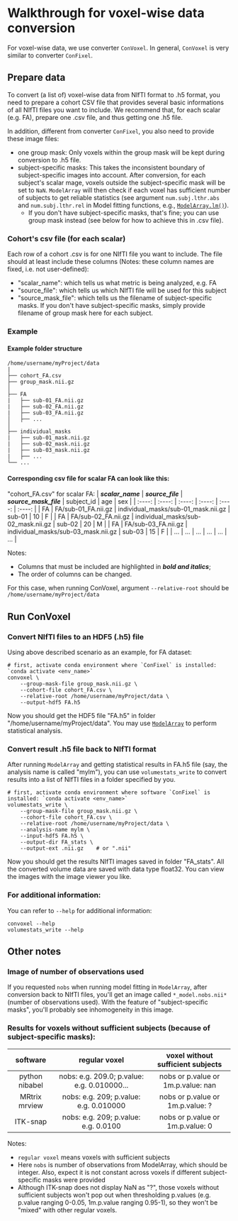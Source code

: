 # Walkthrough for voxel-wise data conversion

For voxel-wise data, we use converter `ConVoxel`. In general, `ConVoxel` is very similar to converter `ConFixel`.

## Prepare data
To convert (a list of) voxel-wise data from NIfTI format to .h5 format, you need to prepare a cohort CSV file that provides several basic informations of all NIfTI files you want to include. We recommend that, for each scalar (e.g. FA), prepare one .csv file, and thus getting one .h5 file.

In addition, different from converter `ConFixel`, you also need to provide these image files:
* one group mask: Only voxels within the group mask will be kept during conversion to .h5 file.
* subject-specific masks: This takes the inconsistent boundary of subject-specific images into account. After conversion, for each subject's scalar mage, voxels outside the subject-specific mask will be set to `NaN`. `ModelArray` will then check if each voxel has sufficient number of subjects to get reliable statistics (see argument `num.subj.lthr.abs` and `num.subj.lthr.rel` in Model fitting functions, e.g., [`ModelArray.lm()`](https://pennlinc.github.io/ModelArray/reference/ModelArray.lm.html)).
    * If you don't have subject-specific masks, that's fine; you can use group mask instead (see below for how to achieve this in .csv file).

### Cohort's csv file (for each scalar)
Each row of a cohort .csv is for one NIfTI file you want to include. The file should at least include these columns (Notes: these column names are fixed, i.e. not user-defined):

* "scalar_name": which tells us what metric is being analyzed, e.g. FA
* "source_file": which tells us which NIfTI file will be used for this subject
* "source_mask_file": which tells us the filename of subject-specific masks. If you don't have subject-specific masks, simply provide filename of group mask here for each subject.

### Example
#### Example folder structure
```
/home/username/myProject/data
|
├── cohort_FA.csv
├── group_mask.nii.gz
│
├── FA
|   ├── sub-01_FA.nii.gz
|   ├── sub-02_FA.nii.gz
|   ├── sub-03_FA.nii.gz
│   ├── ...
│
├── individual_masks
|   ├── sub-01_mask.nii.gz
|   ├── sub-02_mask.nii.gz
|   ├── sub-03_mask.nii.gz
|   ├── ...
└── ...
```

#### Corresponding csv file for scalar FA can look like this:
"cohort_FA.csv" for scalar FA:
| ***scalar_name*** | ***source_file***  | ***source_mask_file***  | subject_id    | age    | sex     |
| :----:        | :----:         | :----:         | :----:        | :----: |  :----: |
| FA            | FA/sub-01_FA.nii.gz | individual_masks/sub-01_mask.nii.gz | sub-01          | 10     | F       |
| FA            | FA/sub-02_FA.nii.gz | individual_masks/sub-02_mask.nii.gz | sub-02          | 20     | M       |
| FA            | FA/sub-03_FA.nii.gz | individual_masks/sub-03_mask.nii.gz | sub-03          | 15     | F       |
| ...            | ... | ... | ...          | ...     | ...       |

Notes:
* Columns that must be included are highlighted in ***bold and italics***;
* The order of columns can be changed.

For this case, when running ConVoxel, argument `--relative-root` should be `/home/username/myProject/data`

## Run ConVoxel
### Convert NIfTI files to an HDF5 (.h5) file
Using above described scenario as an example, for FA dataset:
``` console
# first, activate conda environment where `ConFixel` is installed: `conda activate <env_name>`
convoxel \
    --group-mask-file group_mask.nii.gz \
    --cohort-file cohort_FA.csv \
    --relative-root /home/username/myProject/data \
    --output-hdf5 FA.h5
```

Now you should get the HDF5 file "FA.h5" in folder "/home/username/myProject/data". You may use [`ModelArray`](https://pennlinc.github.io/ModelArray/) to perform statistical analysis.

### Convert result .h5 file back to NIfTI format
After running `ModelArray` and getting statistical results in FA.h5 file (say, the analysis name is called "mylm"), you can use `volumestats_write` to convert results into a list of NIfTI files in a folder specified by you.

``` console
# first, activate conda environment where software `ConFixel` is installed: `conda activate <env_name>`
volumestats_write \
    --group-mask-file group_mask.nii.gz \
    --cohort-file cohort_FA.csv \
    --relative-root /home/username/myProject/data \
    --analysis-name mylm \
    --input-hdf5 FA.h5 \
    --output-dir FA_stats \
    --output-ext .nii.gz    # or ".nii"
```

Now you should get the results NIfTI images saved in folder "FA_stats". All the converted volume data are saved with data type float32. You can view the images with the image viewer you like.

### For additional information:
You can refer to `--help` for additional information:
``` console
convoxel --help
volumestats_write --help
```

## Other notes
### Image of number of observations used
If you requested `nobs` when running model fitting in `ModelArray`, after conversion back to NIfTI files, you'll get an image called `*_model.nobs.nii*` (number of observations used). With the feature of "subject-specific masks", you'll probably see inhomogeneity in this image.

### Results for voxels without sufficient subjects (because of subject-specific masks):


| software | regular voxel  | voxel without sufficient subjects  |
| :----:        | :----:         | :----:         |
| python nibabel | nobs: e.g. 209.0; p.value: e.g. 0.010000...  |  nobs or p.value or 1m.p.value: nan |
| MRtrix mrview | nobs: e.g. 209; p.value: e.g. 0.010000| nobs or p.value or 1m.p.value: ?|
| ITK-snap | nobs: e.g. 209; p.value: e.g. 0.0100 | nobs or p.value or 1m.p.value: 0 |

Notes:
* `regular voxel` means voxels with sufficient subjects
* Here `nobs` is number of observations from ModelArray, which should be integer. Also, expect it is not constant across voxels if different subject-specific masks were provided
* Although ITK-snap does not display NaN as "?", those voxels without sufficient subjects won't pop out when thresholding p.values (e.g. p.value ranging 0-0.05, 1m.p.value ranging 0.95-1), so they won't be "mixed" with other regular voxels.